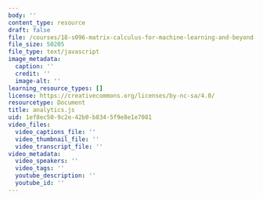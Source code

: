 ```yaml
---
body: ''
content_type: resource
draft: false
file: /courses/18-s096-matrix-calculus-for-machine-learning-and-beyond-january-iap-2022/analytics.js
file_size: 50205
file_type: text/javascript
image_metadata:
  caption: ''
  credit: ''
  image-alt: ''
learning_resource_types: []
license: https://creativecommons.org/licenses/by-nc-sa/4.0/
resourcetype: Document
title: analytics.js
uid: 1ef8ec50-9c2e-42b0-b834-5f9e8e1e7081
video_files:
  video_captions_file: ''
  video_thumbnail_file: ''
  video_transcript_file: ''
video_metadata:
  video_speakers: ''
  video_tags: ''
  youtube_description: ''
  youtube_id: ''
---
```

